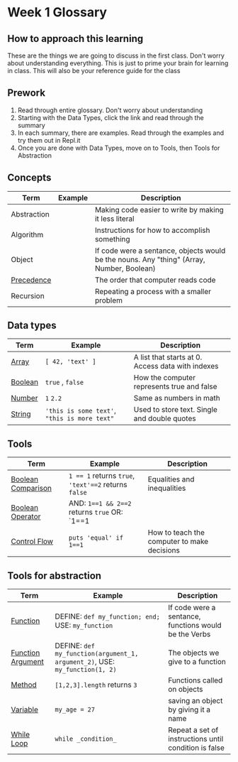 # Week 1 Glossary

## How to approach this learning
These are the things we are going to discuss in the first class.  Don't worry about understanding everything.  This is just to prime your brain for learning in class.
This will also be your reference guide for the class

## Prework
1) Read through entire glossary.  Don't worry about understanding  
2) Starting with the Data Types, click the link and read through the summary  
3) In each summary, there are examples.  Read through the examples and try them out in Repl.it
4) Once you are done with Data Types, move on to Tools, then Tools for Abstraction


## Concepts
| Term | Example | Description |
| --- | --- | --- |
| Abstraction | | Making code easier to write by making it less literal |
| Algorithm | | Instructions for how to accomplish something |
| Object | | If code were a sentance, objects would be the nouns. Any "thing" (Array, Number, Boolean)  |
| [Precedence](/explanations/precedence.md) | | The order that computer reads code |
| Recursion |  | Repeating a process with a smaller problem |

## Data types
| Term | Example | Description |
| --- | --- | --- |
| [Array](/explanations/array.md) | `[ 42, 'text' ]` | A list that starts at 0. Access data with indexes |
| [Boolean](/explanations/boolean.md) | `true` , `false` | How the computer represents true and false |
| [Number](/explanations/number.md) | `1`   `2.2` | Same as numbers in math |
| [String](/explanations/string.md) | `'this is some text'`, `"this is more text"` | Used to store text.  Single and double quotes |


## Tools
| Term | Example | Description |
| --- | --- | --- |
| [Boolean Comparison](/explanations/boolean.md#boolean-comparisons) | `1 == 1` returns `true`, `'text'==2` returns `false` |	Equalities and inequalities |
| [Boolean Operator](/explanations/boolean.md#boolean-operators) | AND: `1==1 && 2==2` returns `true` OR: `1==1 || 'text'==2` returns `true` | Combines boolean comparisons |
| [Control Flow](/explanations/control_flow.md) | `puts 'equal' if 1==1` | How to teach the computer to make decisions |

## Tools for abstraction
| Term | Example | Description |
| --- | --- | --- |
| [Function](/explanations/function.md) | DEFINE: `def my_function; end;` USE: `my_function` | If code were a sentance, functions would be the Verbs |
| [Function Argument](/explanations/function.md#arguments) | DEFINE: `def my_function(argument_1, argument_2)`, USE: `my_function(1, 2)` | The objects we give to a function |
| [Method](/explanations/function.md) | `[1,2,3].length` returns `3`  | Functions called on objects |
| [Variable](/explanations/variable.md) | `my_age = 27` | saving an object by giving it a name |
| [While Loop](/explanations/loop.md#while-loop) | `while _condition_` | Repeat a set of instructions until condition is false |

